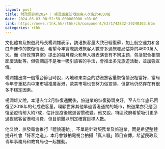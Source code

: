 ```yaml
---
layout: post
title: 財政預算案2024 | 楊潤雄冀訪港旅客人次高於4600萬
date: 2024-03-03 08:52:50.000000000 +08:00
link: https://news.rthk.hk/rthk/ch/component/k2/1742832-20240303.htm
categories: rthk
---
```


文化體育及旅遊局局長楊潤雄表示，訪港旅客量大致已經復蘇，加上航空運力和各口岸運作的恢復情況，希望今年實際訪港旅客人數會多過旅發局估算的4600萬人次。而《財政預算案》提出的每月煙火和無人機表演會有不同主題，包括配合相關節慶活動等，但強調這不是唯一吸引旅客的手法，會推出多元旅遊活動，並加強宣傳。

楊潤雄出席一個電台節目時說，內地和東南亞的訪港旅客量恢復情況相當好，當局今年會重點向中東市場推廣香港，歐美市場也會努力做宣傳，但當地仍然存在有很多不穩定因素。

楊潤雄又說，本港去年2月恢復通關後，旅遊業的恢復勢頭良好，至去年年底已回復至2018年的七成遊客量，環顧世界其他早過香港通關的城市，旅遊業亦只是回復至疫情前大約7成，估計是疫後旅遊習慣改變。他又說，特區政府希望吸引更多過夜旅客留港和消費，但目前難以制定確實目標人數。

他又說，旅發局會推行「禮貌運動」，不單是針對服務業及旅遊業，而是希望整體提升社會「好客之道」，本月會夥拍電視台拍攝「真人騷」節目宣傳，希望民政及青年事務局和教育局也一起推動。
